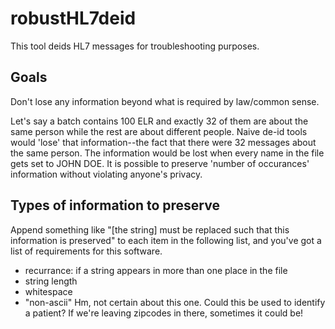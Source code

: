 # robustHL7deid
This tool deids HL7 messages for troubleshooting purposes.

## Goals
Don't lose any information beyond what is required by law/common sense.

Let's say a batch contains 100 ELR and exactly 32 of them are about the same person while the 
rest are about different people.   Naive de-id tools would 'lose' that information--the fact
that there were 32 messages about the same person.  The information would be lost when every
name in the file gets set to JOHN DOE.  It is possible to preserve 'number of occurances'
information without violating anyone's privacy.

## Types of information to preserve

Append  something like "[the string] must be replaced such that this information is preserved"
to each item in the following list, and you've got a list of requirements for this software.

* recurrance: if a string appears in more than one place in the file
* string length
* whitespace
* "non-ascii"
  Hm, not certain about this one. Could this be used to identify a patient?  If we're leaving
  zipcodes in there, sometimes it could be!
